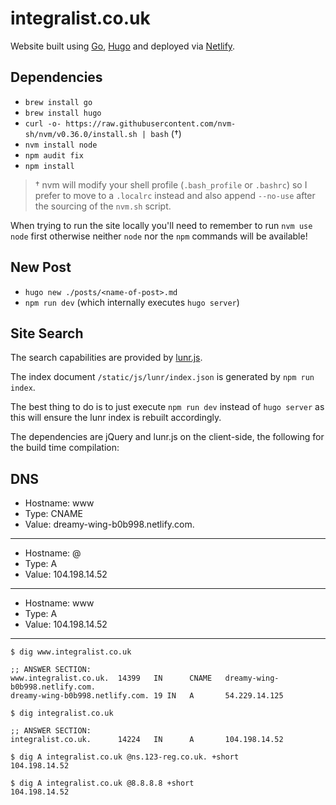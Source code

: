 # integralist.co.uk

Website built using [Go](https://golang.org/), [Hugo](https://gohugo.io/) and deployed via [Netlify](https://www.netlify.com/).

## Dependencies

- `brew install go`
- `brew install hugo`
- `curl -o- https://raw.githubusercontent.com/nvm-sh/nvm/v0.36.0/install.sh | bash` (†)
- `nvm install node`
- `npm audit fix`
- `npm install` 

> † nvm will modify your shell profile (`.bash_profile` or `.bashrc`) so I prefer to move to a `.localrc` instead and also append `--no-use` after the sourcing of the `nvm.sh` script.

When trying to run the site locally you'll need to remember to run `nvm use node` first otherwise neither `node` nor the `npm` commands will be available!

## New Post

- `hugo new ./posts/<name-of-post>.md`
- `npm run dev` (which internally executes `hugo server`)

## Site Search

The search capabilities are provided by [lunr.js](https://lunrjs.com/).

The index document `/static/js/lunr/index.json` is generated by `npm run index`.

The best thing to do is to just execute `npm run dev` instead of `hugo server` as this will ensure the lunr index is rebuilt accordingly.

The dependencies are jQuery and lunr.js on the client-side, the following for the build time compilation:

## DNS

* Hostname: www
* Type: CNAME
* Value: dreamy-wing-b0b998.netlify.com.

---

* Hostname: @
* Type: A
* Value: 104.198.14.52

---

* Hostname: www
* Type: A
* Value: 104.198.14.52

---

```
$ dig www.integralist.co.uk

;; ANSWER SECTION:
www.integralist.co.uk.  14399   IN      CNAME   dreamy-wing-b0b998.netlify.com.
dreamy-wing-b0b998.netlify.com. 19 IN   A       54.229.14.125

$ dig integralist.co.uk

;; ANSWER SECTION:
integralist.co.uk.      14224   IN      A       104.198.14.52

$ dig A integralist.co.uk @ns.123-reg.co.uk. +short
104.198.14.52

$ dig A integralist.co.uk @8.8.8.8 +short
104.198.14.52
```
